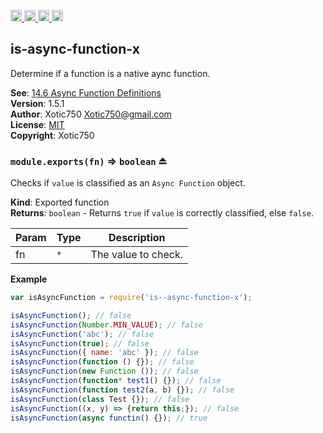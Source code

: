 <a href="https://travis-ci.org/Xotic750/is-async-function-x"
   title="Travis status">
<img
   src="https://travis-ci.org/Xotic750/is-async-function-x.svg?branch=master"
   alt="Travis status" height="18"/>
</a>
<a href="https://david-dm.org/Xotic750/is-async-function-x"
   title="Dependency status">
<img src="https://david-dm.org/Xotic750/is-async-function-x.svg"
   alt="Dependency status" height="18"/>
</a>
<a href="https://david-dm.org/Xotic750/is-async-function-x#info=devDependencies"
   title="devDependency status">
<img src="https://david-dm.org/Xotic750/is-async-function-x/dev-status.svg"
   alt="devDependency status" height="18"/>
</a>
<a href="https://badge.fury.io/js/is-async-function-x" title="npm version">
<img src="https://badge.fury.io/js/is-async-function-x.svg"
   alt="npm version" height="18"/>
</a>
<a name="module_is-async-function-x"></a>

## is-async-function-x
Determine if a function is a native aync function.

**See**: [14.6 Async Function Definitions](https://tc39.github.io/ecma262/#sec-async-function-definitions)  
**Version**: 1.5.1  
**Author**: Xotic750 <Xotic750@gmail.com>  
**License**: [MIT](&lt;https://opensource.org/licenses/MIT&gt;)  
**Copyright**: Xotic750  
<a name="exp_module_is-async-function-x--module.exports"></a>

### `module.exports(fn)` ⇒ <code>boolean</code> ⏏
Checks if `value` is classified as an `Async Function` object.

**Kind**: Exported function  
**Returns**: <code>boolean</code> - Returns `true` if `value` is correctly classified,
else `false`.  

| Param | Type | Description |
| --- | --- | --- |
| fn | <code>\*</code> | The value to check. |

**Example**  
```js
var isAsyncFunction = require('is--async-function-x');

isAsyncFunction(); // false
isAsyncFunction(Number.MIN_VALUE); // false
isAsyncFunction('abc'); // false
isAsyncFunction(true); // false
isAsyncFunction({ name: 'abc' }); // false
isAsyncFunction(function () {}); // false
isAsyncFunction(new Function ()); // false
isAsyncFunction(function* test1() {}); // false
isAsyncFunction(function test2(a, b) {}); // false
isAsyncFunction(class Test {}); // false
isAsyncFunction((x, y) => {return this;}); // false
isAsyncFunction(async functin() {}); // true
```
